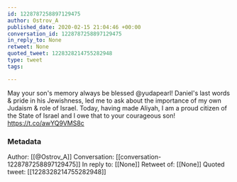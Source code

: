 ```yaml
---
id: 1228787258897129475
author: Ostrov_A
published_date: 2020-02-15 21:04:46 +00:00
conversation_id: 1228787258897129475
in_reply_to: None
retweet: None
quoted_tweet: 1228328214755282948
type: tweet
tags:

---
```


May your son's memory always be blessed @yudapearl! Daniel's last words &amp; pride in his Jewishness, led me to ask about the importance of my own Judaism &amp; role of Israel. Today, having made Aliyah, I am a proud citizen of the State of Israel and I owe that to your courageous son! https://t.co/awYQ9VMS8c

### Metadata

Author: [[@Ostrov_A]]
Conversation: [[conversation-1228787258897129475]]
In reply to: [[None]]
Retweet of: [[None]]
Quoted tweet: [[1228328214755282948]]
